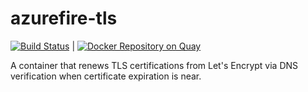 # azurefire-tls

[![Build Status](https://travis-ci.org/smashwilson/azurefire-tls.svg?branch=master)](https://travis-ci.org/smashwilson/azurefire-tls) | [![Docker Repository on Quay](https://quay.io/repository/smashwilson/azurefire-tls/status "Docker Repository on Quay")](https://quay.io/repository/smashwilson/azurefire-tls)

A container that renews TLS certifications from Let's Encrypt via DNS verification when certificate expiration is near.
